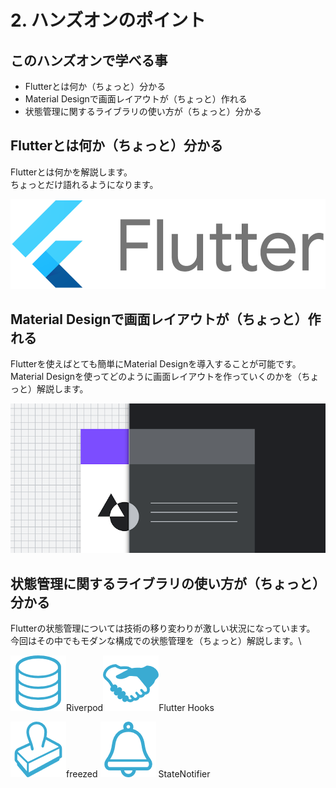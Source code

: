 # 2. ハンズオンのポイント

## このハンズオンで学べる事

* Flutterとは何か（ちょっと）分かる
* Material Designで画面レイアウトが（ちょっと）作れる
* 状態管理に関するライブラリの使い方が（ちょっと）分かる

## Flutterとは何か（ちょっと）分かる

Flutterとは何かを解説します。\
ちょっとだけ語れるようになります。

![](<.gitbook/assets/flutter (1).png>)

## Material Designで画面レイアウトが（ちょっと）作れる

Flutterを使えばとても簡単にMaterial Designを導入することが可能です。\
Material Designを使ってどのように画面レイアウトを作っていくのかを（ちょっと）解説します。

![](<.gitbook/assets/Material Design (1).png>)

## 状態管理に関するライブラリの使い方が（ちょっと）分かる

Flutterの状態管理については技術の移り変わりが激しい状況になっています。\
今回はその中でもモダンな構成での状態管理を（ちょっと）解説します。\\

![](<.gitbook/assets/riverpod (1).png>)Riverpod![](<.gitbook/assets/flutterhooks (1).png>)Flutter Hooks

![](<.gitbook/assets/freezed (1).png>)freezed ![](<.gitbook/assets/statenotifier (1).png>) StateNotifier
